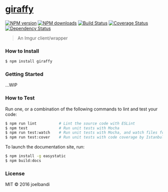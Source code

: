 # [giraffy](https://github.com/joelbandi/giraffy)

[![NPM version](http://img.shields.io/npm/v/giraffy.svg?style=flat-square)](https://www.npmjs.com/package/giraffy)
[![NPM downloads](http://img.shields.io/npm/dm/giraffy.svg?style=flat-square)](https://www.npmjs.com/package/giraffy)
[![Build Status](http://img.shields.io/travis/joelbandi/giraffy/master.svg?style=flat-square)](https://travis-ci.org/joelbandi/giraffy)
[![Coverage Status](https://img.shields.io/coveralls/joelbandi/giraffy.svg?style=flat-square)](https://coveralls.io/github/joelbandi/giraffy)
[![Dependency Status](http://img.shields.io/david/joelbandi/giraffy.svg?style=flat-square)](https://david-dm.org/joelbandi/giraffy)

> An Imgur client/wrapper

### How to Install

```sh
$ npm install giraffy
```

### Getting Started

...WIP

### How to Test

Run one, or a combination of the following commands to lint and test your code:

```sh
$ npm run lint          # Lint the source code with ESLint
$ npm test              # Run unit tests with Mocha
$ npm run test:watch    # Run unit tests with Mocha, and watch files for changes
$ npm run test:cover    # Run unit tests with code coverage by Istanbul
```

To launch the documentation site, run:

```sh
$ npm install -g easystatic
$ npm build:docs
```

### License

MIT © 2016 joelbandi
